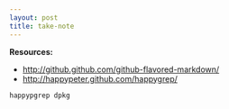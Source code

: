 ```yaml
---
layout: post
title: take-note
---
```

__Resources:__

- <http://github.github.com/github-flavored-markdown/>
- <http://happypeter.github.com/happygrep/>

~~~
happypgrep dpkg
~~~


